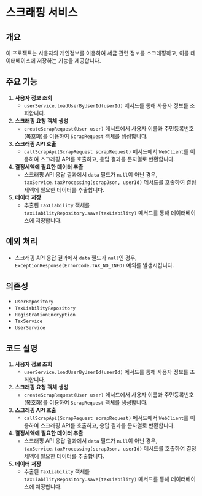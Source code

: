 # 스크래핑 서비스

## 개요
이 프로젝트는 사용자의 개인정보를 이용하여 세금 관련 정보를 스크래핑하고, 이를 데이터베이스에 저장하는 기능을 제공합니다.

## 주요 기능
1. **사용자 정보 조회**
   - `userService.loadUserByUserId(userId)` 메서드를 통해 사용자 정보를 조회합니다.
2. **스크래핑 요청 객체 생성**
   - `createScrapRequest(User user)` 메서드에서 사용자 이름과 주민등록번호(복호화)를 이용하여 `ScrapRequest` 객체를 생성합니다.
3. **스크래핑 API 호출**
   - `callScrapApi(ScrapRequest scrapRequest)` 메서드에서 `WebClient`를 이용하여 스크래핑 API를 호출하고, 응답 결과를 문자열로 반환합니다.
4. **결정세액에 필요한 데이터 추출**
   - 스크래핑 API 응답 결과에서 `data` 필드가 `null`이 아닌 경우, `taxService.taxProcessing(scrapJson, userId)` 메서드를 호출하여 결정세액에 필요한 데이터를 추출합니다.
5. **데이터 저장**
   - 추출된 `TaxLiability` 객체를 `taxLiabilityRepository.save(taxLiability)` 메서드를 통해 데이터베이스에 저장합니다.

## 예외 처리
- 스크래핑 API 응답 결과에서 `data` 필드가 `null`인 경우, `ExceptionResponse(ErrorCode.TAX_NO_INFO)` 예외를 발생시킵니다.

## 의존성
- `UserRepository`
- `TaxLiabilityRepository`
- `RegistrationEncryption`
- `TaxService`
- `UserService`

## 코드 설명
1. **사용자 정보 조회**
   - `userService.loadUserByUserId(userId)` 메서드를 통해 사용자 정보를 조회합니다.
2. **스크래핑 요청 객체 생성**
   - `createScrapRequest(User user)` 메서드에서 사용자 이름과 주민등록번호(복호화)를 이용하여 `ScrapRequest` 객체를 생성합니다.
3. **스크래핑 API 호출**
   - `callScrapApi(ScrapRequest scrapRequest)` 메서드에서 `WebClient`를 이용하여 스크래핑 API를 호출하고, 응답 결과를 문자열로 반환합니다.
4. **결정세액에 필요한 데이터 추출**
   - 스크래핑 API 응답 결과에서 `data` 필드가 `null`이 아닌 경우, `taxService.taxProcessing(scrapJson, userId)` 메서드를 호출하여 결정세액에 필요한 데이터를 추출합니다.
5. **데이터 저장**
   - 추출된 `TaxLiability` 객체를 `taxLiabilityRepository.save(taxLiability)` 메서드를 통해 데이터베이스에 저장합니다.
